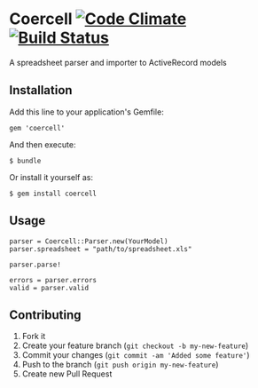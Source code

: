 # Coercell [![Code Climate](https://codeclimate.com/github/jzup/coercell.png)](https://codeclimate.com/github/jzup/coercell) [![Build Status](https://travis-ci.org/jzup/coercell.png)](https://travis-ci.org/jzup/coercell])

A spreadsheet parser and importer to ActiveRecord models

## Installation

Add this line to your application's Gemfile:

    gem 'coercell'

And then execute:

    $ bundle

Or install it yourself as:

    $ gem install coercell

## Usage

    parser = Coercell::Parser.new(YourModel)
    parser.spreadsheet = "path/to/spreadsheet.xls"

    parser.parse!

    errors = parser.errors
    valid = parser.valid

## Contributing

1. Fork it
2. Create your feature branch (`git checkout -b my-new-feature`)
3. Commit your changes (`git commit -am 'Added some feature'`)
4. Push to the branch (`git push origin my-new-feature`)
5. Create new Pull Request
